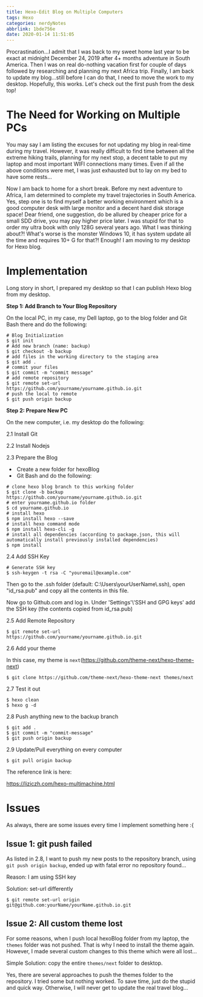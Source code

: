 ```yaml
---
title: Hexo-Edit Blog on Multiple Computers
tags: Hexo
categories: nerdyNotes
abbrlink: 1bde756e
date: 2020-01-14 11:51:05
---
```


Procrastination...I admit that I was back to my sweet home last year to be exact at midnight December 24, 2019 after 4+ months adventure in South America. Then I was on real do-nothing vacation first for couple of days followed by researching and planning my next Africa trip. Finally, I am back to update my blog...still before I can do that, I need to move the work to my desktop. Hopefully, this works. Let's check out the first push from the desk top!

<!-- more -->

# The Need for Working on Multiple PCs

You may say I am listing the excuses for not updating my blog in real-time during my travel. However, it was really difficult to find time between all the extreme hiking trails,  planning for my next stop, a decent table to put my laptop and most important WIFI connections many times.  Even if all the above conditions were met, I was just exhausted but to lay on my bed to have some rests...

Now I am back to home for a short break. Before my next adventure to Africa, I am determined to complete my travel trajectories in South America. Yes, step one is to find myself a better working environment which is a good computer desk with large monitor and a decent hard disk storage space! Dear friend, one suggestion, do be allured by cheaper price for a small SDD drive, you may pay higher price later. I was stupid for that to order my ultra book with only 128G several years ago. What I was thinking about?! What's worse is the monster Windows 10, it has system update all the time and requires 10+ G for that?! Enough! I am moving to my desktop for Hexo blog.

# Implementation 

Long story in short, I prepared my desktop so that I can publish Hexo blog from my desktop. 

**Step 1: Add Branch to Your Blog Repository**  

On the local PC, in my case, my Dell laptop, go to the blog folder and Git Bash there and do the following:

```
# Blog Initialization
$ git init  
# Add new branch (name: backup)
$ git checkout -b backup  
# add files in the working directory to the staging area
$ git add .  
# commit your files
$ git commit -m "commit message"  
# add remote repository
$ git remote set-url https://github.com/yourname/yourname.github.io.git
# push the local to remote
$ git push origin backup
```

**Step 2: Prepare New PC**

On the new computer, i.e. my desktop do the following:

2.1 Install Git

2.2 Install Nodejs

2.3 Prepare the Blog

- ​      Create a new folder for hexoBlog 
- ​      Git Bash and do the following:

```
# clone hexo blog branch to this working folder
$ git clone -b backup https://github.com/yourname/yourname.github.io.git
# enter yourname.github.io folder
$ cd yourname.github.io
# install hexo
$ npm install hexo --save
# install hexo command mode
$ npm install hexo-cli -g
# install all dependencies (according to package.json, this will automatically install previously installed dependencies)
$ npm install
```

2.4 Add SSH Key

```
# Generate SSH key
$ ssh-keygen -t rsa -C "youremail@example.com"
```

Then go to the .ssh folder (default: C:\\Users\\yourUserName\\.ssh), open "id_rsa.pub" and copy all the contents in this file.

Now go to Github.com and log in. Under 'Settings'\\'SSH and GPG keys' add the SSH key (the contents copied from id_rsa.pub)

2.5 Add Remote Repository

```
$ git remote set-url  https://github.com/yourname/yourname.github.io.git
```

2.6 Add your theme

In this case, my theme is `next`(https://github.com/theme-next/hexo-theme-next)

```
$ git clone https://github.com/theme-next/hexo-theme-next themes/next
```

2.7 Test it out

```
$ hexo clean
$ hexo g -d
```

2.8 Push anything new to the backup branch

```
$ git add .
$ git commit -m "commit-message"
$ git push origin backup
```

2.9 Update/Pull everything on every computer

```
$ git pull origin backup
```

The reference link is here:

https://liziczh.com/hexo-multimachine.html

# Issues

As always, there are some issues every time I implement something here :{

## Issue 1: git push failed

As listed in 2.8, I want to push my new posts to the repository branch, using `git push origin backup`, ended up with fatal error no repository found...

Reason: I am using SSH key

Solution: set-url differently

```
$ git remote set-url origin git@github.com:yourName/yourName.github.io.git
```

## Issue 2:  All custom theme lost

For some reasons, when I push local hexoBlog folder from my laptop, the `themes` folder was not pushed. That is why I need to install the theme again. However, I made several custom changes to this theme which were all lost...

Simple Solution: copy the entire `themes/next` folder to desktop. 

Yes, there are several approaches to push the themes folder to the repository. I tried some but nothing worked. To save time, just do the stupid and quick way. Otherwise, I will never get to update the real travel blog...

